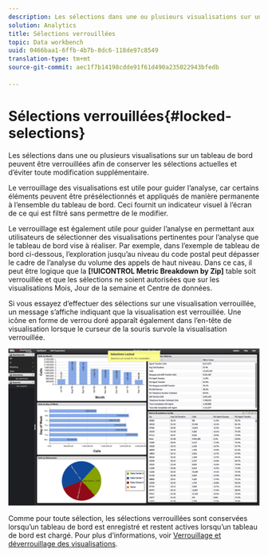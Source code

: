 ```yaml
---
description: Les sélections dans une ou plusieurs visualisations sur un tableau de bord peuvent être verrouillées afin de conserver les sélections actuelles et d’éviter toute modification supplémentaire.
solution: Analytics
title: Sélections verrouillées
topic: Data workbench
uuid: 0466baa1-6ffb-4b7b-8dc6-118de97c8549
translation-type: tm+mt
source-git-commit: aec1f7b14198cdde91f61d490a235022943bfedb

---
```



# Sélections verrouillées{#locked-selections}

Les sélections dans une ou plusieurs visualisations sur un tableau de bord peuvent être verrouillées afin de conserver les sélections actuelles et d’éviter toute modification supplémentaire.

Le verrouillage des visualisations est utile pour guider l’analyse, car certains éléments peuvent être présélectionnés et appliqués de manière permanente à l’ensemble du tableau de bord. Ceci fournit un indicateur visuel à l’écran de ce qui est filtré sans permettre de le modifier.

Le verrouillage est également utile pour guider l’analyse en permettant aux utilisateurs de sélectionner des visualisations pertinentes pour l’analyse que le tableau de bord vise à réaliser. Par exemple, dans l’exemple de tableau de bord ci-dessous, l’exploration jusqu’au niveau du code postal peut dépasser le cadre de l’analyse du volume des appels de haut niveau. Dans ce cas, il peut être logique que la **[!UICONTROL Metric Breakdown by Zip]** table soit verrouillée et que les sélections ne soient autorisées que sur les visualisations Mois, Jour de la semaine et Centre de données.

Si vous essayez d’effectuer des sélections sur une visualisation verrouillée, un message s’affiche indiquant que la visualisation est verrouillée. Une icône en forme de verrou doré apparaît également dans l’en-tête de visualisation lorsque le curseur de la souris survole la visualisation verrouillée.

![](assets/selection_locked.png)

Comme pour toute sélection, les sélections verrouillées sont conservées lorsqu’un tableau de bord est enregistré et restent actives lorsqu’un tableau de bord est chargé. Pour plus d’informations, voir [Verrouillage et déverrouillage des visualisations](../../../home/c-adobe-data-workbench-dashboard/c-visualizations/c-manipulating-visualizations/c-locking-and-unlocking-visualizations.md#concept-9215bcdd5bb44dee8d92ef0cc82f44d2).
